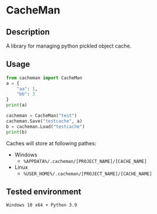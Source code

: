 # CacheMan
## Description
A library for managing python pickled object cache.

## Usage
```python
from cacheman import CacheMan
a = {
    "aa": 1,
    "bb": 3
}
print(a)

cacheman = CacheMan("test")
cacheman.Save("testcache", a)
b = cacheman.Load("testcache")
print(b)
```
Caches will store at following pathes:
- Windows
  - `%APPDATA%/.cacheman/[PROJECT_NAME]/[CACHE_NAME]`
- Linux
  - `%USER_HOME%/.cacheman/[PROJECT_NAME]/[CACHE_NAME]`

## Tested environment
`Windows 10 x64 + Python 3.9`
